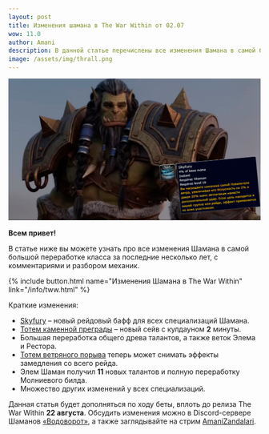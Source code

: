 ```yaml
---    
layout: post
title: Изменения шамана в The War Within от 02.07
wow: 11.0
author: Amani
description: В данной статье перечислены все изменения Шамана в самой большой переработке класса за последние несколько лет, с комментариями и разбором механик.
image: /assets/img/thrall.png
---
```


<p align="center">
    <img src="/assets/img/thrall.png"> 
</p>

**Всем привет!**

В статье ниже вы можете узнать про все изменения Шамана в самой большой переработке класса за последние несколько лет, с комментариями и разбором механик.


<p></p>

{% include button.html name="Изменения Шамана в The War Within" link="/info/tww.html" %}  

<p></p>

Краткие изменения:
* [Skyfury](https://www.wowhead.com/beta/spell=462854/) – новый рейдовый бафф для всех специализаций Шамана.
* [Тотем каменной преграды](https://www.wowhead.com/ru/spell=108270/) – новый сейв с кулдауном **2** минуты.
* Большая переработка общего древа талантов, а также веток Элема и Рестора.
* [Тотем ветряного порыва](https://www.wowhead.com/ru/spell=192077) теперь может снимать эффекты замедления со всего рейда.
* Элем Шаман получил **11** новых талантов и полную переработку <span class="lightning">Молниевого</span> билда.
* Множество других изменений у всех специализаций.

<p></p>

Данная статья будет дополняться по ходу беты, вплоть до релиза The War Within **22 августа**. Обсудить изменения можно в Discord-сервере Шаманов [«Водоворот»](https://discord.gg/vodovorot), а также заглядывайте на стрим [AmaniZandalari](https://www.twitch.tv/amanizandalari).


